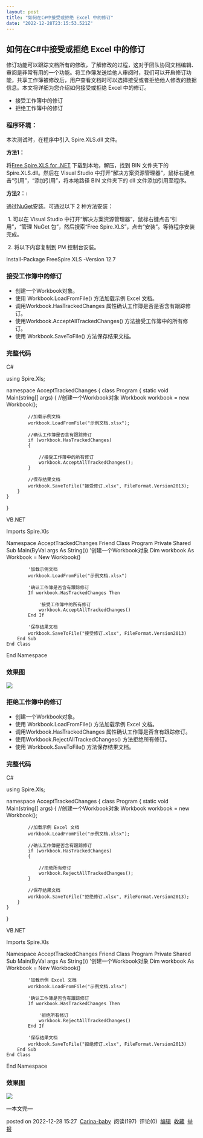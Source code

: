 ```yaml
---
layout: post
title: "如何在C#中接受或拒绝 Excel 中的修订"
date: "2022-12-28T23:15:53.521Z"
---
```

如何在C#中接受或拒绝 Excel 中的修订
----------------------

修订功能可以跟踪文档所有的修改，了解修改的过程，这对于团队协同文档编辑、审阅是非常有用的一个功能。将工作簿发送给他人审阅时，我们可以开启修订功能，共享工作簿被修改后，用户查看文档时可以选择接受或者拒绝他人修改的数据信息。本文将详细为您介绍如何接受或拒绝 Excel 中的修订。

*   接受工作簿中的修订
*   拒绝工作簿中的修订

### 程序环境：

本次测试时，在程序中引入 Spire.XLS.dll 文件。

**方法1：**

将[Free Spire.XLS for .NET​​](https://www.e-iceblue.cn/Downloads/Free-Spire-XLS-NET.html) 下载到本地，解压，找到 BIN 文件夹下的 Spire.XLS.dll。然后在 Visual Studio 中打开“解决方案资源管理器”，鼠标右键点击“引用”，“添加引用”，将本地路径 BIN 文件夹下的 dll 文件添加引用至程序。

**方法2：:**

通过​[NuGet](https://www.nuget.org/packages/FreeSpire.XLS/)​​安装。可通过以下 2 种方法安装：

 1. 可以在 Visual Studio 中打开“解决方案资源管理器”，鼠标右键点击“引用”，“管理 NuGet 包”，然后搜索“Free Spire.XLS”，点击“安装”。等待程序安装完成。

 2. 将以下内容复制到 PM 控制台安装。

Install-Package FreeSpire.XLS -Version 12.7

### 接受工作簿中的修订

*   创建一个Workbook对象。
*   使用 Workbook.LoadFromFile() 方法加载示例 Excel 文档。
*   调用Workbook.HasTrackedChanges 属性确认工作簿是否是否含有跟踪修订。
*   使用Workbook.AcceptAllTrackedChanges() 方法接受工作簿中的所有修订。
*   使用 Workbook.SaveToFile() 方法保存结果文档。

### 完整代码

C#

using Spire.Xls;

namespace AcceptTrackedChanges
{
    class Program
    {
        static void Main(string\[\] args)
        {
            //创建一个Workbook对象
            Workbook workbook = new Workbook();

            //加载示例文档
            workbook.LoadFromFile("示例文档.xlsx");

            //确认工作簿是否含有跟踪修订
            if (workbook.HasTrackedChanges)
            {

                //接受工作簿中的所有修订
                workbook.AcceptAllTrackedChanges();
            }

            //保存结果文档
            workbook.SaveToFile("接受修订.xlsx", FileFormat.Version2013);
        }
    }
}

VB.NET

Imports Spire.Xls

Namespace AcceptTrackedChanges
    Friend Class Program
        Private Shared Sub Main(ByVal args As String())
            '创建一个Workbook对象
            Dim workbook As Workbook = New Workbook()

            '加载示例文档
            workbook.LoadFromFile("示例文档.xlsx")

            '确认工作簿是否含有跟踪修订
            If workbook.HasTrackedChanges Then

                '接受工作簿中的所有修订
                workbook.AcceptAllTrackedChanges()
            End If

            '保存结果文档
            workbook.SaveToFile("接受修订.xlsx", FileFormat.Version2013)
        End Sub
    End Class
End Namespace

### 效果图

![](https://img2023.cnblogs.com/blog/2859233/202212/2859233-20221228151546968-1137721264.jpg)

### 拒绝工作簿中的修订

*   创建一个Workbook对象。
*   使用 Workbook.LoadFromFile() 方法加载示例 Excel 文档。
*   调用Workbook.HasTrackedChanges 属性确认工作簿是否含有跟踪修订。
*   使用Workbook.RejectAllTrackedChanges() 方法拒绝所有修订。
*   使用 Workbook.SaveToFile() 方法保存结果文档。

### 完整代码

C#

using Spire.Xls;

namespace AcceptTrackedChanges
{
    class Program
    {
        static void Main(string\[\] args)
        {
            //创建一个Workbook对象
            Workbook workbook = new Workbook();

            //加载示例 Excel 文档
            workbook.LoadFromFile("示例文档.xlsx");

            //确认工作簿是否含有跟踪修订
            if (workbook.HasTrackedChanges)
            {

                //拒绝所有修订
                workbook.RejectAllTrackedChanges();
            }

            //保存结果文档
            workbook.SaveToFile("拒绝修订.xlsx", FileFormat.Version2013);
        }
    }
}

VB.NET

Imports Spire.Xls

Namespace AcceptTrackedChanges
    Friend Class Program
        Private Shared Sub Main(ByVal args As String())
            '创建一个Workbook对象
            Dim workbook As Workbook = New Workbook()

            '加载示例 Excel 文档
            workbook.LoadFromFile("示例文档.xlsx")

            '确认工作簿是否含有跟踪修订
            If workbook.HasTrackedChanges Then

                '拒绝所有修订
                workbook.RejectAllTrackedChanges()
            End If

            '保存结果文档
            workbook.SaveToFile("拒绝修订.xlsx", FileFormat.Version2013)
        End Sub
    End Class
End Namespace

### 效果图

![](https://img2023.cnblogs.com/blog/2859233/202212/2859233-20221228152518191-1570675484.jpg)

—本文完—

posted on 2022-12-28 15:27  [Carina-baby](https://www.cnblogs.com/Carina-baby/)  阅读(197)  评论(0)  [编辑](https://i.cnblogs.com/EditPosts.aspx?postid=17010252)  [收藏](javascript:void(0))  [举报](javascript:void(0))